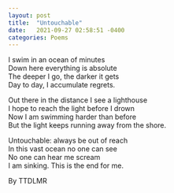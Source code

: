 ```yaml
---
layout: post
title:  "Untouchable"
date:   2021-09-27 02:58:51 -0400
categories: Poems
---
```


I swim in an ocean of minutes <br>
Down here everything is absolute <br>
The deeper I go, the darker it gets <br>
Day to day, I accumulate regrets. <br>

Out there in the distance I see a lighthouse <br>
I hope to reach the light before I drown <br>
Now I am swimming harder than before <br>
But the light keeps running away from the shore. <br>

Untouchable: always be out of reach <br>
In this vast ocean no one can see <br>
No one can hear me scream <br>
I am sinking. This is the end for me. <br>

By TTDLMR
